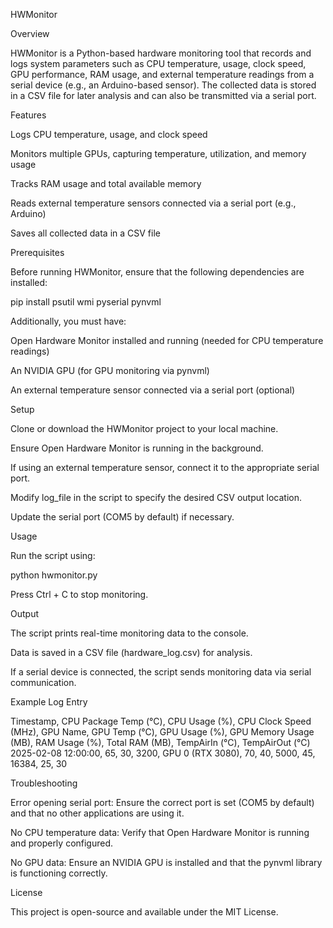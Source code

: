 HWMonitor

Overview

HWMonitor is a Python-based hardware monitoring tool that records and logs system parameters such as CPU temperature, usage, clock speed, GPU performance, RAM usage, and external temperature readings from a serial device (e.g., an Arduino-based sensor). The collected data is stored in a CSV file for later analysis and can also be transmitted via a serial port.

Features

Logs CPU temperature, usage, and clock speed

Monitors multiple GPUs, capturing temperature, utilization, and memory usage

Tracks RAM usage and total available memory

Reads external temperature sensors connected via a serial port (e.g., Arduino)

Saves all collected data in a CSV file

Prerequisites

Before running HWMonitor, ensure that the following dependencies are installed:

pip install psutil wmi pyserial pynvml

Additionally, you must have:

Open Hardware Monitor installed and running (needed for CPU temperature readings)

An NVIDIA GPU (for GPU monitoring via pynvml)

An external temperature sensor connected via a serial port (optional)

Setup

Clone or download the HWMonitor project to your local machine.

Ensure Open Hardware Monitor is running in the background.

If using an external temperature sensor, connect it to the appropriate serial port.

Modify log_file in the script to specify the desired CSV output location.

Update the serial port (COM5 by default) if necessary.

Usage

Run the script using:

python hwmonitor.py

Press Ctrl + C to stop monitoring.

Output

The script prints real-time monitoring data to the console.

Data is saved in a CSV file (hardware_log.csv) for analysis.

If a serial device is connected, the script sends monitoring data via serial communication.

Example Log Entry

Timestamp, CPU Package Temp (°C), CPU Usage (%), CPU Clock Speed (MHz), GPU Name, GPU Temp (°C), GPU Usage (%), GPU Memory Usage (MB), RAM Usage (%), Total RAM (MB), TempAirIn (°C), TempAirOut (°C)
2025-02-08 12:00:00, 65, 30, 3200, GPU 0 (RTX 3080), 70, 40, 5000, 45, 16384, 25, 30

Troubleshooting

Error opening serial port: Ensure the correct port is set (COM5 by default) and that no other applications are using it.

No CPU temperature data: Verify that Open Hardware Monitor is running and properly configured.

No GPU data: Ensure an NVIDIA GPU is installed and that the pynvml library is functioning correctly.

License

This project is open-source and available under the MIT License.
